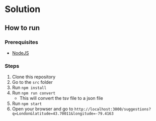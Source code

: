 # Solution

## How to run

### Prerequisites
- [NodeJS](https://nodejs.org/en/download/)

### Steps
1. Clone this repository
2. Go to the `src` folder
3. Run `npm install`
4. Run `npm run convert`
    - This will convert the tsv file to a json file
5. Run `npm start`
6. Open your browser and go to `http://localhost:3000/suggestions?q=London&latitude=43.70011&longitude=-79.4163`



